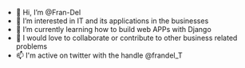 - 👋 Hi, I’m @Fran-Del
- 👀 I’m interested in IT and its applications in the businesses
- 🌱 I’m currently learning how to build web APPs with Django
- 💞️ I would love to collaborate or contribute to other business related problems
- 📫 I'm active on twitter with the handle @frandel_T

<!---
Fran-Del/Fran-Del is a ✨ special ✨ repository because its `README.md` (this file) appears on your GitHub profile.
You can click the Preview link to take a look at your changes.
--->
